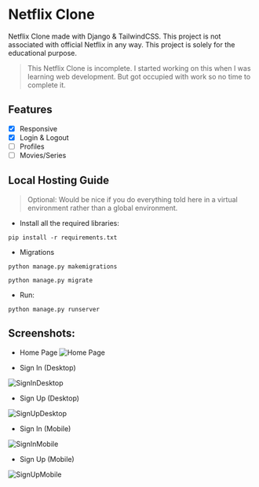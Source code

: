 
# Netflix Clone

Netflix Clone made with Django & TailwindCSS. This project is not associated with official Netflix in any way. This project is solely for the educational purpose.

> This Netflix Clone is incomplete. I started working on this when I was learning web development. But got occupied with work so no time to complete it.

## Features

- [x] Responsive
- [x] Login & Logout
- [ ] Profiles
- [ ] Movies/Series

## Local Hosting Guide

> Optional: Would be nice if you do everything told here in a virtual environment rather than a global environment.

- Install all the required libraries:
```
pip install -r requirements.txt
```

- Migrations
```
python manage.py makemigrations
```
```
python manage.py migrate
```

- Run:
```
python manage.py runserver
```


## Screenshots:

- Home Page
![Home Page](https://cdn.discordapp.com/attachments/1044886828823617598/1044886903192829972/Complete_Home_Page.jpg)

- Sign In (Desktop)

![SignInDesktop](https://cdn.discordapp.com/attachments/1044886828823617598/1044886903792619570/Sign_In_Page.jpg)

- Sign Up (Desktop)

![SignUpDesktop](https://cdn.discordapp.com/attachments/1044886828823617598/1044886904258170900/Sign_Up_Page.jpg)

- Sign In (Mobile)

![SignInMobile](https://cdn.discordapp.com/attachments/1044886828823617598/1044886903457058846/Sign_In_Mobile.jpg)

- Sign Up (Mobile)

![SignUpMobile](https://cdn.discordapp.com/attachments/1044886828823617598/1044886904056856626/Sign_Up_Mobile.jpg)